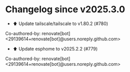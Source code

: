 # Changelog since v2025.3.0
- ⬆️ Update tailscale/tailscale to v1.80.2 (#780)

Co-authored-by: renovate[bot] <29139614+renovate[bot]@users.noreply.github.com> 
- ⬆️ Update esphome to v2025.2.2 (#779)

Co-authored-by: renovate[bot] <29139614+renovate[bot]@users.noreply.github.com> 
